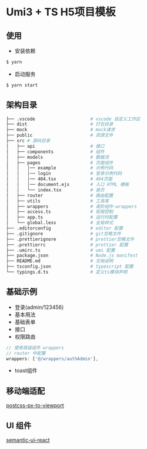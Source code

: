 # Umi3 + TS H5项目模板

## 使用

- 安装依赖

```bash
$ yarn
```

- 启动服务

```bash
$ yarn start
```

## 架构目录
```bash
├── .vscode                     # vscode 自定义工作区
├── dist                        # 打包目录
├── mock                        # mock请求
├── public                      # 资源文件
├── src # 源码目录
│   ├── api                     # 接口
│   ├── components              # 组件
│   ├── models                  # 数据流
│   ├── pages                   # 页面组件
│   │   │── example             # 示例代码
│   │   │── login               # 登录示例代码
│   │   │── 404.tsx             # 404页面
│   │   │── document.ejs        # 入口 HTML 模板
│   │   └── index.tsx           # 首页
│   ├── router                  # 路由配置
│   ├── utils                   # 工具库
│   ├── wrappers                # 高阶组件-wrappers
│   ├── access.ts               # 权限控制
│   ├── app.ts                  # 运行时配置
│   └── global.less             # 全局样式
├── .editorconfig               # editor 配置
├── .gitignore                  # git忽略文件
├── .prettierignore             # prettier忽略文件
├── .prettierrc                 # prettier 配置
├── .umirc.ts                   # umi 配置
├── package.json                # Node.js manifest
├── README.md                   # 文档说明
├── tsconfig.json               # typescript 配置
└── typings.d.ts                # 定义ts模块声明
```

## 基础示例
- 登录(admin/123456)
- 基本用法
- 基础表单
- 接口
- 权限路由
```javascript
// 使用高级组件 wrappers
// router 中配置
wrappers: ['@/wrappers/authAdmin'],
```
- toast组件

## 移动端适配
[postcss-px-to-viewport](https://www.npmjs.com/package/postcss-px-to-viewport)

## UI 组件
[semantic-ui-react](https://react.semantic-ui.com/usage)

